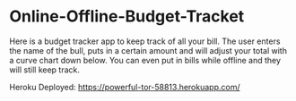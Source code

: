 # Online-Offline-Budget-Tracket

Here is a budget tracker app to keep track of all your bill. The user enters the name of the bull, puts in a certain amount and will adjust your total with a curve chart down below. You can even put in bills while offline and they will still keep track.

Heroku Deployed:
https://powerful-tor-58813.herokuapp.com/